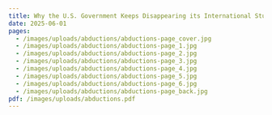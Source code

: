 ```yaml
---
title: Why the U.S. Government Keeps Disappearing its International Students
date: 2025-06-01
pages:
  - /images/uploads/abductions/abductions-page_cover.jpg
  - /images/uploads/abductions/abductions-page_1.jpg
  - /images/uploads/abductions/abductions-page_2.jpg
  - /images/uploads/abductions/abductions-page_3.jpg
  - /images/uploads/abductions/abductions-page_4.jpg
  - /images/uploads/abductions/abductions-page_5.jpg
  - /images/uploads/abductions/abductions-page_6.jpg
  - /images/uploads/abductions/abductions-page_back.jpg
pdf: /images/uploads/abductions.pdf
---
```

